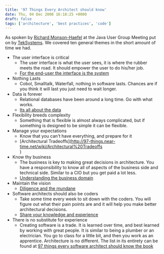 ```yaml
---
title: '97 Things Every Architect should know'
date: Thu, 04 Dec 2008 16:18:25 +0000
draft: false
tags: ['architecture', 'best practices', 'code']
---
```


As spoken by [Richard Monson-Haefel](http://www.monson-haefel.com/) at the Java User Group Meeting put on by [TekSystems](http://www.teksystems.com/). We covered ten general themes in the short amount of time we had.

*   The user interface is critical
    *   The user interface is what the user sees, it is where the rubber meets the road. It should empower the user to do his/her job.
    *   [For the end-user the interface is the system](http://97-things.near-time.net/wiki/for-the-end-user-the-interface-is-the-system)
*   Nothing Lasts
    *   Cobol, Smalltalk, Waterfall, nothing in software lasts. Chances are if you think it will last you just need to wait longer.
*   Data is forever
    *   Relational databases have been around a long time. Go with what works.
    *   [Its all about the data](http://97-things.near-time.net/wiki/it-is-all-about-the-data)
*   Flexibility breeds complexity
    *   Something that is flexible is almost always complicated, but if something is designed to be simple it can be flexible.
*   Manage your expectations
    *   Know that you can't have everything, and prepare for it
    *   [Architectural Tradeoffs](http://97-things.near-time.net/wiki/Architectural%20Tradeoffs<br ></a>)
*   Know thy business
    *   The business is key to making great decisions in architecture. You have a responsibility to know all of aspects of the business side and technical side. Similar to a CIO but you get paid a lot less.
    *   [Understanding the business domain](http://97-things.near-time.net/wiki/diligence-and-the-mundane)
*   Maintain the vision
    *   [Diligence and the mundane](http://97-things.near-time.net/wiki/diligence-and-the-mundane)
*   Software architects should also be coders
    *   Take some time every week to sit down with the coders. You will figure out what their pain points are and it will help you make better architectural decisions.
    *   [Share your knowledge and experience](http://97-things.near-time.net/wiki/share-your-knowledge-and-experiences "Share your knowledge and experience")
*   There is no substitute for experience
    *   Creating software is a trade. It is learned over time, and best learned by working with great people. It is similar to being a plumber or an electrician. You go to class for a little bit, and then you work as an apprentice. Architecture is no different.
The list in its entirety can be found at [97 things every software architect should know the book](http://97-things.near-time.net/wiki/97-things-every-software-architect-should-know-the-book)[](http://97-things.near-time.net/wiki/97-things-every-software-architect-should-know-the-book)